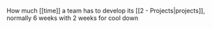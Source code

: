 How much [[time]] a team has to develop its [[2 - Projects|projects]], normally 6 weeks with 2 weeks for cool down